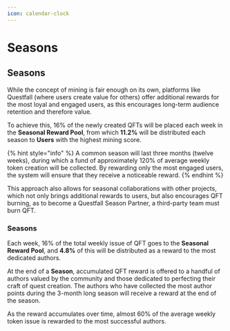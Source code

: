 ```yaml
---
icon: calendar-clock
---
```


# Seasons

## Seasons

While the concept of mining is fair enough on its own, platforms like Questfall (where users create value for others) offer additional rewards for the most loyal and engaged users, as this encourages long-term audience retention and therefore value.

To achieve this, 16% of the newly created QFTs will be placed each week in the **Seasonal Reward Pool**, from which **11.2%** will be distributed each season to **Users** with the highest mining score.

{% hint style="info" %}
A common season will last three months (twelve weeks), during which a fund of approximately 120% of average weekly token creation will be collected. By rewarding only the most engaged users, the system will ensure that they receive a noticeable reward.
{% endhint %}

This approach also allows for seasonal collaborations with other projects, which not only brings additional rewards to users, but also encourages QFT burning, as to become a Questfall Season Partner, a third-party team must burn QFT.



### Seasons

Each week, 16% of the total weekly issue of QFT goes to the **Seasonal Reward Pool**, and **4.8%** of this will be distributed as a reward to the most dedicated authors.

At the end of a **Season**, accumulated QFT reward is offered to a handful of authors valued by the community and those dedicated to perfecting their craft of quest creation. The authors who have collected the most author points during the 3-month long season will receive a reward at the end of the season.

As the reward accumulates over time, almost 60% of the average weekly token issue is rewarded to the most successful authors.
